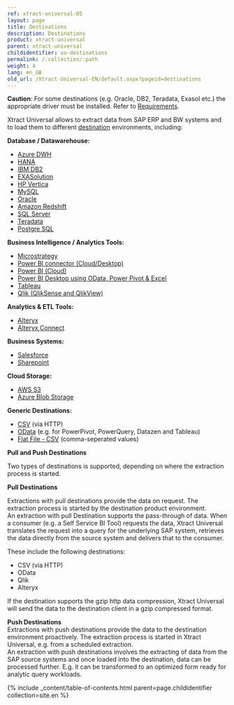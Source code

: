 ```yaml
---
ref: xtract-universal-05
layout: page
title: Destinations
description: Destinations
product: xtract-universal
parent: xtract-universal
childidentifier: xu-destinations
permalink: /:collection/:path
weight: 4
lang: en_GB
old_url: /Xtract-Universal-EN/default.aspx?pageid=destinations
---
```


**Caution**: For some destinations (e.g. Oracle, DB2, Teradata, Exasol etc.) the appropriate driver must be installed. Refer to [Requirements](./introduction/requirements). 

Xtract Universal allows to extract data from SAP ERP and BW systems and to load them to different [destination]() environments, including:  

**Database / Datawarehouse:**<br>
- [Azure DWH](./xu-destinations/azure-dwh) 
- [HANA](./xu-destinations/sap-hana) 
- [IBM DB2](./xu-destinations/ibm-db2) 
- [EXASolution](./xu-destinations/exasol) 
- [HP Vertica](./xu-destinations/hp-vertica) 
- [MySQL](./xu-destinations/mysql) 
- [Oracle](./xu-destinations/oracle) 
- [Amazon Redshift](./xu-destinations/amzon-redshift) 
- [SQL Server](./xu-destinations/microsoft-sql-server) 
- [Teradata](./xu-destinations/teradata) 
- [Postgre SQL](./xu-destinations/postgres)

**Business Intelligence / Analytics Tools:**<br>
- [Microstrategy](./xu-destinations/microstrategy)
- [Power BI connector (Cloud/Desktop)](./xu-destinations/Power-BI-Connector-(beta)) 
- [Power BI (Cloud)](./xu-destinations/powerbi-cloud) 
- [Power BI Desktop using OData, Power Pivot & Excel](./xu-destinations/powerbi-desktop) 
- [Tableau](./xu-destinations/tableau) 
- [Qlik (QlikSense and QlikView)](./xu-destinations/qliksense-qlikview) 

**Analytics & ETL Tools:**
- [Alteryx](./xu-destinations/alteryx) 
- [Alteryx Connect](./xu-destinations/alteryx-connect) 

**Business Systems:** 
- [Salesforce](./xu-destinations/salesforce) 
- [Sharepoint](./xu-destinations/sharepoint) 

**Cloud Storage:**
- [AWS S3](./xu-destinations/amazon-aws-s3)
- [Azure Blob Storage](./xu-destinations/azure-blob-storage) 

**Generic Destinations:** 
- [CSV](./xu-destinations/csv-via-http) (via HTTP)
- [OData](./xu-destinations/odata)  (e.g. for PowerPivot, PowerQuery, Datazen and Tableau)      
- [Flat File - CSV](./xu-destinations/csv-flat-file)  (comma-seperated values)
            
            
**Pull and Push Destinations**

Two types of destinations is supported, depending on where the extraction process is started.  

**Pull Destinations**

Extractions with pull destinations provide the data on request. The extraction process is started by the destination product environment. <br>
An extraction with  pull Destination supports the pass-through of data. When a consumer (e.g. a Self Service BI Tool) requests the data, 
Xtract Universal translates the request into a query for the underlying SAP system, retrieves the data directly from the source system and delivers that to the consumer.

These include the following destinations: 

- CSV (via HTTP)
- OData 
- Qlik
- Alteryx

If the destination supports the gzip http data compression, Xtract Universal will send the data to the destination client in a gzip compressed format.
           

**Push Destinations**<br>
Extractions with push destinations provide the data to the destination environment proactively. The extraction process is started in Xtract Universal, e.g. from a scheduled extraction. <br>
An extraction with push destinations involves the extracting of data from the SAP source systems and once loaded into the destination, data can be processed further. E.g. it can be transformed to an optimized form ready for analytic query workloads.


{% include _content/table-of-contents.html parent=page.childidentifier collection=site.en %}
<!--stackedit_data:
eyJoaXN0b3J5IjpbLTE0MTc2MzUwMDFdfQ==
-->
